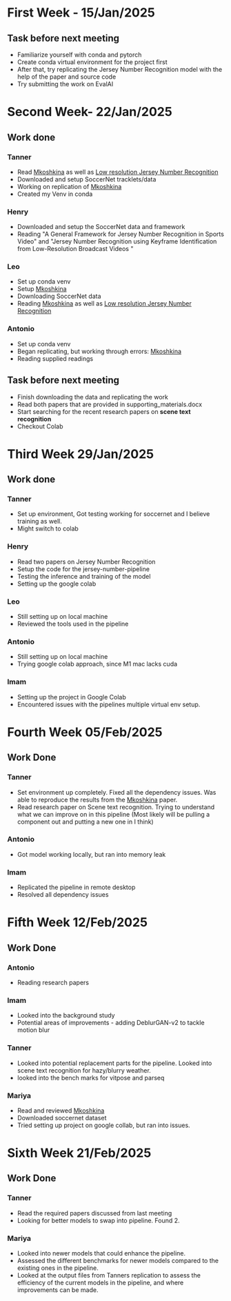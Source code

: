 # First Week - 15/Jan/2025
## Task before next meeting 
- Familiarize yourself with conda and pytorch
- Create conda virtual environment for the project first
- After that, try replicating the Jersey Number Recognition model with the help of the paper and source code
- Try submitting the work on EvalAI

# Second Week- 22/Jan/2025
## Work done

### Tanner 
- Read [Mkoshkina](https://openaccess.thecvf.com/content/CVPR2024W/CVsports/papers/Koshkina_A_General_Framework_for_Jersey_Number_Recognition_in_Sports_Video_CVPRW_2024_paper.pdf) as well as [Low resolution Jersey Number Recognition](https://arxiv.org/pdf/2309.06285v1)
- Downloaded and setup SoccerNet tracklets/data
- Working on replication of [Mkoshkina](https://openaccess.thecvf.com/content/CVPR2024W/CVsports/papers/Koshkina_A_General_Framework_for_Jersey_Number_Recognition_in_Sports_Video_CVPRW_2024_paper.pdf)
- Created my Venv in conda 
### Henry
- Downloaded and setup the SoccerNet data and framework
- Reading "A General Framework for Jersey Number Recognition in Sports Video" and "Jersey Number Recognition using Keyframe Identification from Low-Resolution
Broadcast Videos "
### Leo
- Set up conda venv
- Setup [Mkoshkina](https://openaccess.thecvf.com/content/CVPR2024W/CVsports/papers/Koshkina_A_General_Framework_for_Jersey_Number_Recognition_in_Sports_Video_CVPRW_2024_paper.pdf)
- Downloading SoccerNet data
- Reading [Mkoshkina](https://openaccess.thecvf.com/content/CVPR2024W/CVsports/papers/Koshkina_A_General_Framework_for_Jersey_Number_Recognition_in_Sports_Video_CVPRW_2024_paper.pdf) as well as [Low resolution Jersey Number Recognition](https://arxiv.org/pdf/2309.06285v1)
### Antonio 
- Set up conda venv
- Began replicating, but working through errors: [Mkoshkina](https://openaccess.thecvf.com/content/CVPR2024W/CVsports/papers/Koshkina_A_General_Framework_for_Jersey_Number_Recognition_in_Sports_Video_CVPRW_2024_paper.pdf)
- Reading supplied readings

## Task before next meeting
- Finish downloading the data and replicating the work
- Read both papers that are provided in supporting_materials.docx
- Start searching for the recent research papers on **scene text recognition**
- Checkout Colab

# Third Week 29/Jan/2025
## Work done
### Tanner 
- Set up environment, Got testing working for soccernet and I believe training as well.
- Might switch to colab
### Henry
- Read two papers on Jersey Number Recognition
- Setup the code for the jersey-number-pipeline
- Testing the inference and training of the model
- Setting up the google colab
### Leo
- Still setting up on local machine
- Reviewed the tools used in the pipeline
### Antonio 
- Still setting up on local machine
- Trying google colab approach, since M1 mac lacks cuda
### Imam
- Setting up the project in Google Colab
- Encountered issues with the pipelines multiple virtual env setup.

# Fourth Week 05/Feb/2025
## Work Done
### Tanner 
- Set environment up completely. Fixed all the dependency issues. Was able to reproduce the results from the [Mkoshkina](https://openaccess.thecvf.com/content/CVPR2024W/CVsports/papers/Koshkina_A_General_Framework_for_Jersey_Number_Recognition_in_Sports_Video_CVPRW_2024_paper.pdf) paper.
- Read research paper on Scene text recognition. Trying to understand what we can improve on in this pipeline (Most likely will be pulling a component out and putting a new one in I think)
### Antonio 
- Got model working locally, but ran into memory leak
### Imam
- Replicated the pipeline in remote desktop
- Resolved all dependency issues

# Fifth Week 12/Feb/2025
## Work Done
### Antonio 
- Reading research papers
### Imam
- Looked into the background study
- Potential areas of improvements - adding DeblurGAN-v2 to tackle motion blur
### Tanner
- Looked into potential replacement parts for the pipeline. Looked into scene text recognition for hazy/blurry weather.
- looked into the bench marks for vitpose and parseq
### Mariya
- Read and reviewed [Mkoshkina](https://openaccess.thecvf.com/content/CVPR2024W/CVsports/papers/Koshkina_A_General_Framework_for_Jersey_Number_Recognition_in_Sports_Video_CVPRW_2024_paper.pdf)
- Downloaded soccernet dataset
- Tried setting up project on google collab, but ran into issues.

# Sixth Week 21/Feb/2025
## Work Done 
### Tanner 
- Read the required papers discussed from last meeting
- Looking for better models to swap into pipeline. Found 2.
### Mariya
- Looked into newer models that could enhance the pipeline. 
- Assessed the different benchmarks for newer models compared to the existing ones in the pipeline.
- Looked at the output files from Tanners replication to assess the efficiency of the current models in the pipeline, and where improvements can be made. 
 